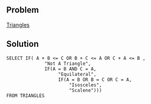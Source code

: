 ## Problem

[Triangles](https://www.hackerrank.com/contests/simply-sql/challenges/what-type-of-triangle)

## Solution
```
SELECT IF( A + B <= C OR B + C <= A OR C + A <= B , 
              "Not A Triangle",
              IF(A = B AND C = A, 
                   "Equilateral", 
                   IF(A = B OR B = C OR C = A, 
                       "Isosceles", 
                       "Scalene"))) 
FROM TRIANGLES
```
